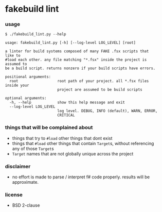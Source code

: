 fakebuild lint
==============


### usage

    $ ./fakebuild_lint.py --help

    usage: fakebuild_lint.py [-h] [--log-level LOG_LEVEL] [root]

    a linter for build systems composed of many FAKE .fsx scripts that like to
    #load each other. any file matching "*.fsx" inside the project is assumed to
    be a build script. returns nonzero if your build scripts have errors.

    positional arguments:
      root                  root path of your project. all *.fsx files inside your
                            project are assumed to be build scripts

    optional arguments:
      -h, --help            show this help message and exit
      --log-level LOG_LEVEL
                            log level. DEBUG, INFO (default), WARN, ERROR,
                            CRITICAL

### things that will be complained about

*   things that try to `#load` other things that dont exist
*   things that `#load` other things that contain `Target`s, without referencing any of those `Target`s
*   `Target` names that are not globally unique across the project

### disclaimer

*   no effort is made to parse / interpret f# code properly. results will be approximate.

### license

*   BSD 2-clause
